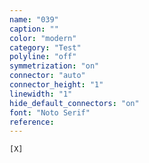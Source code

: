 ```yaml
---
name: "039"
caption: ""
color: "modern"
category: "Test"
polyline: "off"
symmetrization: "on"
connector: "auto"
connector_height: "1"
linewidth: "1"
hide_default_connectors: "on"
font: "Noto Serif"
reference:
---
```

```
[X]
```

